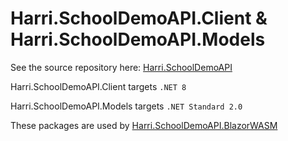 # Harri.SchoolDemoAPI.Client & Harri.SchoolDemoAPI.Models

See the source repository here: [Harri.SchoolDemoAPI](https://github.com/HarrisonSlater/Harri.SchoolDemoAPI)

Harri.SchoolDemoAPI.Client targets `.NET 8`

Harri.SchoolDemoAPI.Models targets `.NET Standard 2.0`

These packages are used by [Harri.SchoolDemoAPI.BlazorWASM](https://github.com/HarrisonSlater/Harri.SchoolDemoAPI.BlazorWASM/)